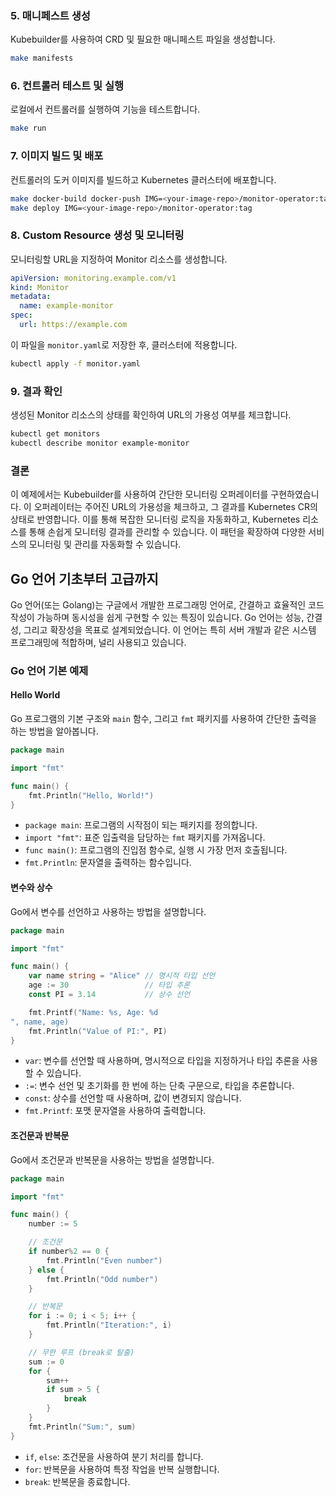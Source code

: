 
### 5. 매니페스트 생성

Kubebuilder를 사용하여 CRD 및 필요한 매니페스트 파일을 생성합니다.

```bash
make manifests
```

### 6. 컨트롤러 테스트 및 실행

로컬에서 컨트롤러를 실행하여 기능을 테스트합니다.

```bash
make run
```

### 7. 이미지 빌드 및 배포

컨트롤러의 도커 이미지를 빌드하고 Kubernetes 클러스터에 배포합니다.

```bash
make docker-build docker-push IMG=<your-image-repo>/monitor-operator:tag
make deploy IMG=<your-image-repo>/monitor-operator:tag
```

### 8. Custom Resource 생성 및 모니터링

모니터링할 URL을 지정하여 Monitor 리소스를 생성합니다.

```yaml
apiVersion: monitoring.example.com/v1
kind: Monitor
metadata:
  name: example-monitor
spec:
  url: https://example.com
```

이 파일을 `monitor.yaml`로 저장한 후, 클러스터에 적용합니다.

```bash
kubectl apply -f monitor.yaml
```

### 9. 결과 확인

생성된 Monitor 리소스의 상태를 확인하여 URL의 가용성 여부를 체크합니다.

```bash
kubectl get monitors
kubectl describe monitor example-monitor
```

### 결론

이 예제에서는 Kubebuilder를 사용하여 간단한 모니터링 오퍼레이터를 구현하였습니다. 이 오퍼레이터는 주어진 URL의 가용성을 체크하고, 그 결과를 Kubernetes CR의 상태로 반영합니다. 이를 통해 복잡한 모니터링 로직을 자동화하고, Kubernetes 리소스를 통해 손쉽게 모니터링 결과를 관리할 수 있습니다. 이 패턴을 확장하여 다양한 서비스의 모니터링 및 관리를 자동화할 수 있습니다.

## Go 언어 기초부터 고급까지

Go 언어(또는 Golang)는 구글에서 개발한 프로그래밍 언어로, 간결하고 효율적인 코드 작성이 가능하며 동시성을 쉽게 구현할 수 있는 특징이 있습니다. Go 언어는 성능, 간결성, 그리고 확장성을 목표로 설계되었습니다. 이 언어는 특히 서버 개발과 같은 시스템 프로그래밍에 적합하며, 널리 사용되고 있습니다.

### Go 언어 기본 예제

#### Hello World

Go 프로그램의 기본 구조와 `main` 함수, 그리고 `fmt` 패키지를 사용하여 간단한 출력을 하는 방법을 알아봅니다.

```go
package main

import "fmt"

func main() {
    fmt.Println("Hello, World!")
}
```

- `package main`: 프로그램의 시작점이 되는 패키지를 정의합니다.
- `import "fmt"`: 표준 입출력을 담당하는 `fmt` 패키지를 가져옵니다.
- `func main()`: 프로그램의 진입점 함수로, 실행 시 가장 먼저 호출됩니다.
- `fmt.Println`: 문자열을 출력하는 함수입니다.

#### 변수와 상수

Go에서 변수를 선언하고 사용하는 방법을 설명합니다.

```go
package main

import "fmt"

func main() {
    var name string = "Alice" // 명시적 타입 선언
    age := 30                 // 타입 추론
    const PI = 3.14           // 상수 선언

    fmt.Printf("Name: %s, Age: %d
", name, age)
    fmt.Println("Value of PI:", PI)
}
```

- `var`: 변수를 선언할 때 사용하며, 명시적으로 타입을 지정하거나 타입 추론을 사용할 수 있습니다.
- `:=`: 변수 선언 및 초기화를 한 번에 하는 단축 구문으로, 타입을 추론합니다.
- `const`: 상수를 선언할 때 사용하며, 값이 변경되지 않습니다.
- `fmt.Printf`: 포맷 문자열을 사용하여 출력합니다.

#### 조건문과 반복문

Go에서 조건문과 반복문을 사용하는 방법을 설명합니다.

```go
package main

import "fmt"

func main() {
    number := 5

    // 조건문
    if number%2 == 0 {
        fmt.Println("Even number")
    } else {
        fmt.Println("Odd number")
    }

    // 반복문
    for i := 0; i < 5; i++ {
        fmt.Println("Iteration:", i)
    }

    // 무한 루프 (break로 탈출)
    sum := 0
    for {
        sum++
        if sum > 5 {
            break
        }
    }
    fmt.Println("Sum:", sum)
}
```

- `if`, `else`: 조건문을 사용하여 분기 처리를 합니다.
- `for`: 반복문을 사용하여 특정 작업을 반복 실행합니다.
- `break`: 반복문을 종료합니다.
